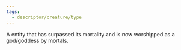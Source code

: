 ```yaml
---
tags:
  - descriptor/creature/type
---
```

A entity that has surpassed its mortality and is now worshipped as a god/goddess by mortals.